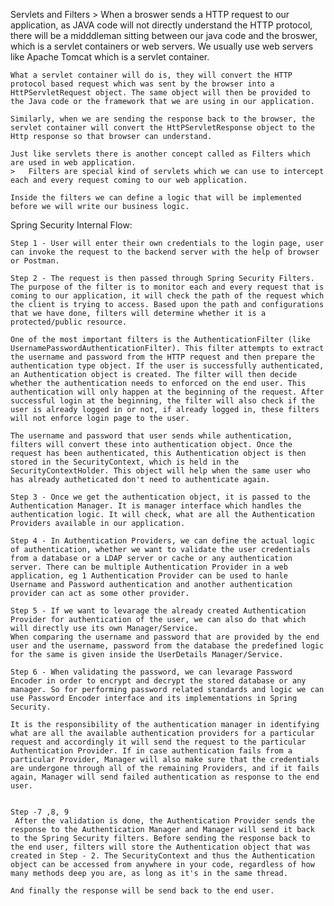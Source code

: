 Servlets and Filters
	> When a broswer sends a HTTP request to our application, as JAVA code will not directly understand the HTTP protocol, there will be a midddleman sitting between our java code and the broswer, which is a servlet containers or web servers. We usually use web servers like Apache Tomcat which is a servlet container.
	
	What a servlet container will do is, they will convert the HTTP protocol based request which was sent by the browser into a HttPServletRequest object. The same object will then be provided to the Java code or the framework that we are using in our application.
	
	Similarly, when we are sending the response back to the browser, the servlet container will convert the HttPServletResponse object to the Http response so that browser can understand.
	
	Just like servlets there is another concept called as Filters which are used in web application.
	>	Filters are special kind of servlets which we can use to intercept each and every request coming to our web application.
	
	Inside the filters we can define a logic that will be implemented before we will write our business logic.
	
	
Spring Security Internal Flow:

	Step 1 - User will enter their own credentials to the login page, user can invoke the request to the backend server with the help of browser or Postman.
	
	Step 2 - The request is then passed through Spring Security Filters. The purpose of the filter is to monitor each and every request that is coming to our application, it will check the path of the request which the client is trying to access. Based upon the path and configurations that we have done, filters will determine whether it is a protected/public resource. 
	
	One of the most important filters is the AuthenticationFilter (like UsernamePasswordAuthenticationFilter). This filter attempts to extract the username and password from the HTTP request and then prepare the authentication type object. If the user is successfully authenticated, an Authentication object is created. The filter will then decide whether the authentication needs to enforced on the end user. This authentication will only happen at the beginning of the request. After successful login at the beginning, the filter will also check if the user is already logged in or not, if already logged in, these filters will not enforce login page to the user.
	
	The username and password that user sends while authentication, filters will convert these into authentication object. Once the request has been authenticated, this Authentication object is then stored in the SecurityContext, which is held in the SecurityContextHolder. This object will help when the same user who has already autheticated don't need to authenticate again.
	
	Step 3 - Once we get the authentication object, it is passed to the Authentication Manager. It is manager interface which handles the authentication logic. It will check, what are all the Authentication Providers available in our application.
	
	Step 4 - In Authentication Providers, we can define the actual logic of authentication, whether we want to validate the user credentials from a database or a LDAP server or cache or any authentication server. There can be multiple Authentication Provider in a web application, eg 1 Authentication Provider can be used to hanle Username and Password authentication and another authentication provider can act as some other provider.
	
	Step 5 - If we want to levarage the already created Authentication Provider for authentication of the user, we can also do that which will directly use its own Manager/Service.
	When comparing the username and password that are provided by the end user and the username, password from the database the predefined logic for the same is given inside the UserDetails Manager/Service.
	
	Step 6 - When validating the password, we can levarage Password Encoder in order to encrypt and decrypt the stored database or any manager. So for performing password related standards and logic we can use Password Encoder interface and its implementations in Spring Security.
	
	It is the responsibility of the authentication manager in identifying what are all the available authentication providers for a particular request and accordingly it will send the request to the particular Authentication Provider. If in case authentication fails from a particular Provider, Manager will also make sure that the credentials are undergone through all of the remaining Providers, and if it fails again, Manager will send failed authentication as response to the end user.
	
	
	Step -7 ,8, 9
	 After the validation is done, the Authentication Provider sends the response to the Authentication Manager and Manager will send it back to the Spring Security filters. Before sending the response back to the end user, filters will store the Authentication object that was created in Step - 2. The SecurityContext and thus the Authentication object can be accessed from anywhere in your code, regardless of how many methods deep you are, as long as it's in the same thread.
	
	And finally the response will be send back to the end user.
	
	
	
	
